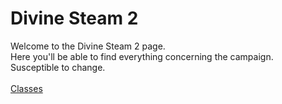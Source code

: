 # Divine Steam 2

Welcome to the Divine Steam 2 page.<br>
Here you'll be able to find everything concerning the campaign.<br>
Susceptible to change.<br><br>
[Classes](/classes/classes.md)